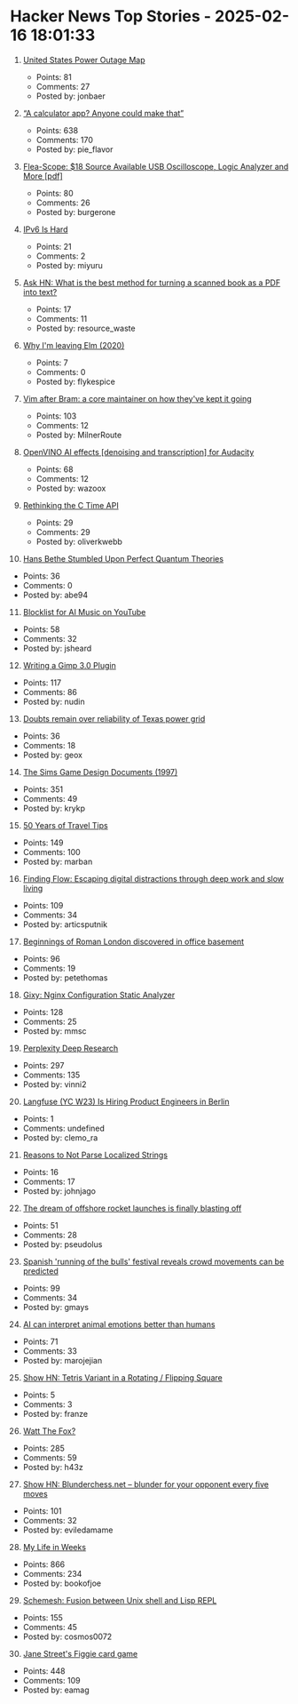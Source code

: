 # Hacker News Top Stories - 2025-02-16 18:01:33

1. [United States Power Outage Map](https://poweroutage.us/)
   - Points: 81
   - Comments: 27
   - Posted by: jonbaer

2. [“A calculator app? Anyone could make that”](https://chadnauseam.com/coding/random/calculator-app)
   - Points: 638
   - Comments: 170
   - Posted by: pie_flavor

3. [Flea-Scope: $18 Source Available USB Oscilloscope, Logic Analyzer and More [pdf]](https://rtestardi.github.io/usbte/flea-scope.pdf)
   - Points: 80
   - Comments: 26
   - Posted by: burgerone

4. [IPv6 Is Hard](https://techlog.jenslink.net/posts/ipv6-is-hard/)
   - Points: 21
   - Comments: 2
   - Posted by: miyuru

5. [Ask HN: What is the best method for turning a scanned book as a PDF into text?](undefined)
   - Points: 17
   - Comments: 11
   - Posted by: resource_waste

6. [Why I'm leaving Elm (2020)](https://lukeplant.me.uk/blog/posts/why-im-leaving-elm/)
   - Points: 7
   - Comments: 0
   - Posted by: flykespice

7. [Vim after Bram: a core maintainer on how they've kept it going](https://thenewstack.io/vim-after-bram-a-core-maintainer-on-how-theyve-kept-it-going/)
   - Points: 103
   - Comments: 12
   - Posted by: MilnerRoute

8. [OpenVINO AI effects [denoising and transcription] for Audacity](https://www.audacityteam.org/blog/openvino-ai-effects/)
   - Points: 68
   - Comments: 12
   - Posted by: wazoox

9. [Rethinking the C Time API](https://oliverkwebb.github.io/articles/newtime/)
   - Points: 29
   - Comments: 29
   - Posted by: oliverkwebb

10. [Hans Bethe Stumbled Upon Perfect Quantum Theories](https://www.quantamagazine.org/how-hans-bethe-stumbled-upon-perfect-quantum-theories-20250212/)
   - Points: 36
   - Comments: 0
   - Posted by: abe94

11. [Blocklist for AI Music on YouTube](https://surasshu.com/blocklist-for-ai-music-on-youtube/)
   - Points: 58
   - Comments: 32
   - Posted by: jsheard

12. [Writing a Gimp 3.0 Plugin](https://schoenitzer.de/blog/2025/Gimp%203.0%20Plugin%20Ressources.html)
   - Points: 117
   - Comments: 86
   - Posted by: nudin

13. [Doubts remain over reliability of Texas power grid](https://www.npr.org/2025/02/14/nx-s1-5289877/texas-power-grid-after-outage)
   - Points: 36
   - Comments: 18
   - Posted by: geox

14. [The Sims Game Design Documents (1997)](https://donhopkins.com/home/TheSimsDesignDocuments/)
   - Points: 351
   - Comments: 49
   - Posted by: krykp

15. [50 Years of Travel Tips](https://kk.org/thetechnium/50-years-of-travel-tips/)
   - Points: 149
   - Comments: 100
   - Posted by: marban

16. [Finding Flow: Escaping digital distractions through deep work and slow living](https://www.ssp.sh/blog/finding-flow/)
   - Points: 109
   - Comments: 34
   - Posted by: articsputnik

17. [Beginnings of Roman London discovered in office basement](https://www.bbc.com/news/articles/cx2jdnv0ywyo)
   - Points: 96
   - Comments: 19
   - Posted by: petethomas

18. [Gixy: Nginx Configuration Static Analyzer](https://github.com/dvershinin/gixy)
   - Points: 128
   - Comments: 25
   - Posted by: mmsc

19. [Perplexity Deep Research](https://www.perplexity.ai/hub/blog/introducing-perplexity-deep-research)
   - Points: 297
   - Comments: 135
   - Posted by: vinni2

20. [Langfuse (YC W23) Is Hiring Product Engineers in Berlin](https://langfuse.com/careers)
   - Points: 1
   - Comments: undefined
   - Posted by: clemo_ra

21. [Reasons to Not Parse Localized Strings](https://blog.sffc.xyz/post/190943794505/why-you-should-not-parse-localized-strings)
   - Points: 16
   - Comments: 17
   - Posted by: johnjago

22. [The dream of offshore rocket launches is finally blasting off](https://www.technologyreview.com/2025/02/11/1111467/the-dream-of-offshore-rocket-launches-is-finally-blasting-off/)
   - Points: 51
   - Comments: 28
   - Posted by: pseudolus

23. [Spanish 'running of the bulls' festival reveals crowd movements can be predicted](https://phys.org/news/2025-02-spanish-bulls-festival-reveals-crowd.html)
   - Points: 99
   - Comments: 34
   - Posted by: gmays

24. [AI can interpret animal emotions better than humans](https://www.science.org/content/article/can-ai-read-pain-and-other-emotions-your-dog-s-face)
   - Points: 71
   - Comments: 33
   - Posted by: marojejian

25. [Show HN: Tetris Variant in a Rotating / Flipping Square](https://ihopethisisfun.franzai.com/)
   - Points: 5
   - Comments: 3
   - Posted by: franze

26. [Watt The Fox?](https://h.43z.one/blog/2025-02-12/)
   - Points: 285
   - Comments: 59
   - Posted by: h43z

27. [Show HN: Blunderchess.net – blunder for your opponent every five moves](https://blunderchess.net)
   - Points: 101
   - Comments: 32
   - Posted by: eviledamame

28. [My Life in Weeks](https://weeks.ginatrapani.org/)
   - Points: 866
   - Comments: 234
   - Posted by: bookofjoe

29. [Schemesh: Fusion between Unix shell and Lisp REPL](https://github.com/cosmos72/schemesh)
   - Points: 155
   - Comments: 45
   - Posted by: cosmos0072

30. [Jane Street's Figgie card game](https://www.figgie.com/)
   - Points: 448
   - Comments: 109
   - Posted by: eamag

